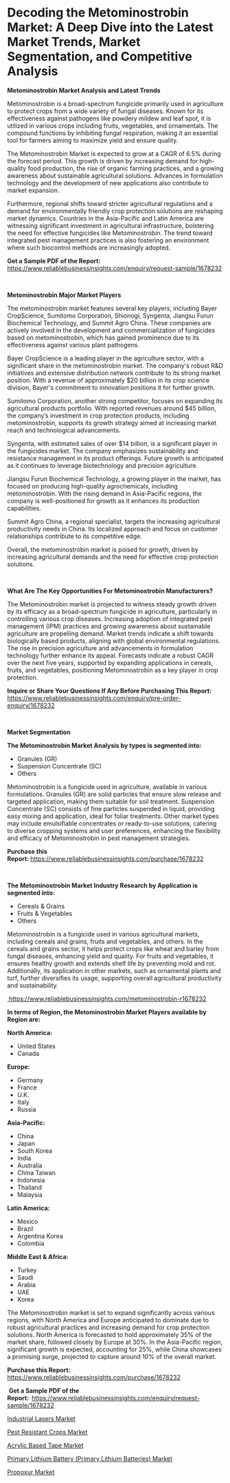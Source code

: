 <p><h1>Decoding the Metominostrobin Market: A Deep Dive into the Latest Market Trends, Market Segmentation, and Competitive Analysis</h1></p><p><strong>Metominostrobin Market Analysis and Latest Trends</strong></p>
<p><p>Metominostrobin is a broad-spectrum fungicide primarily used in agriculture to protect crops from a wide variety of fungal diseases. Known for its effectiveness against pathogens like powdery mildew and leaf spot, it is utilized in various crops including fruits, vegetables, and ornamentals. The compound functions by inhibiting fungal respiration, making it an essential tool for farmers aiming to maximize yield and ensure quality.</p><p>The Metominostrobin Market is expected to grow at a CAGR of 6.5% during the forecast period. This growth is driven by increasing demand for high-quality food production, the rise of organic farming practices, and a growing awareness about sustainable agricultural solutions. Advances in formulation technology and the development of new applications also contribute to market expansion. </p><p>Furthermore, regional shifts toward stricter agricultural regulations and a demand for environmentally friendly crop protection solutions are reshaping market dynamics. Countries in the Asia-Pacific and Latin America are witnessing significant investment in agricultural infrastructure, bolstering the need for effective fungicides like Metominostrobin. The trend toward integrated pest management practices is also fostering an environment where such biocontrol methods are increasingly adopted.</p></p>
<p><strong>Get a Sample PDF of the Report:&nbsp;</strong> <a href="https://www.reliablebusinessinsights.com/enquiry/request-sample/1678232?utm_campaign=60&utm_medium=2&utm_source=Github&utm_content=ia&utm_term=14102024&utm_id=metominostrobin">https://www.reliablebusinessinsights.com/enquiry/request-sample/1678232</a></p>
<p>&nbsp;</p>
<p><strong>Metominostrobin Major Market Players</strong></p>
<p><p>The metominostrobin market features several key players, including Bayer CropScience, Sumitomo Corporation, Shionogi, Syngenta, Jiangsu Furun Biochemical Technology, and Summit Agro China. These companies are actively involved in the development and commercialization of fungicides based on metominostrobin, which has gained prominence due to its effectiveness against various plant pathogens.</p><p>Bayer CropScience is a leading player in the agriculture sector, with a significant share in the metominostrobin market. The company's robust R&D initiatives and extensive distribution network contribute to its strong market position. With a revenue of approximately $20 billion in its crop science division, Bayer's commitment to innovation positions it for further growth.</p><p>Sumitomo Corporation, another strong competitor, focuses on expanding its agricultural products portfolio. With reported revenues around $45 billion, the company’s investment in crop protection products, including metominostrobin, supports its growth strategy aimed at increasing market reach and technological advancements.</p><p>Syngenta, with estimated sales of over $14 billion, is a significant player in the fungicides market. The company emphasizes sustainability and resistance management in its product offerings. Future growth is anticipated as it continues to leverage biotechnology and precision agriculture.</p><p>Jiangsu Furun Biochemical Technology, a growing player in the market, has focused on producing high-quality agrochemicals, including metominostrobin. With the rising demand in Asia-Pacific regions, the company is well-positioned for growth as it enhances its production capabilities.</p><p>Summit Agro China, a regional specialist, targets the increasing agricultural productivity needs in China. Its localized approach and focus on customer relationships contribute to its competitive edge.</p><p>Overall, the metominostrobin market is poised for growth, driven by increasing agricultural demands and the need for effective crop protection solutions.</p></p>
<p>&nbsp;</p>
<p><strong>What Are The Key Opportunities For Metominostrobin Manufacturers?</strong></p>
<p><p>The Metominostrobin market is projected to witness steady growth driven by its efficacy as a broad-spectrum fungicide in agriculture, particularly in controlling various crop diseases. Increasing adoption of integrated pest management (IPM) practices and growing awareness about sustainable agriculture are propelling demand. Market trends indicate a shift towards biologically based products, aligning with global environmental regulations. The rise in precision agriculture and advancements in formulation technology further enhance its appeal. Forecasts indicate a robust CAGR over the next five years, supported by expanding applications in cereals, fruits, and vegetables, positioning Metominostrobin as a key player in crop protection.</p></p>
<p><strong>Inquire or Share Your Questions If Any Before Purchasing This Report:</strong> <a href="https://www.reliablebusinessinsights.com/enquiry/pre-order-enquiry/1678232?utm_campaign=60&utm_medium=2&utm_source=Github&utm_content=ia&utm_term=14102024&utm_id=metominostrobin">https://www.reliablebusinessinsights.com/enquiry/pre-order-enquiry/1678232</a></p>
<p>&nbsp;</p>
<p><strong>Market Segmentation</strong></p>
<p><strong>The Metominostrobin Market Analysis by types is segmented into:</strong></p>
<p><ul><li>Granules (GR)</li><li>Suspension Concentrate (SC)</li><li>Others</li></ul></p>
<p><p>Metominostrobin is a fungicide used in agriculture, available in various formulations. Granules (GR) are solid particles that ensure slow release and targeted application, making them suitable for soil treatment. Suspension Concentrate (SC) consists of fine particles suspended in liquid, providing easy mixing and application, ideal for foliar treatments. Other market types may include emulsifiable concentrates or ready-to-use solutions, catering to diverse cropping systems and user preferences, enhancing the flexibility and efficacy of Metominostrobin in pest management strategies.</p></p>
<p><strong>Purchase this Report:&nbsp;</strong><a href="https://www.reliablebusinessinsights.com/purchase/1678232?utm_campaign=60&utm_medium=2&utm_source=Github&utm_content=ia&utm_term=14102024&utm_id=metominostrobin">https://www.reliablebusinessinsights.com/purchase/1678232</a></p>
<p>&nbsp;</p>
<p><strong>The Metominostrobin Market Industry Research by Application is segmented into:</strong></p>
<p><ul><li>Cereals & Grains</li><li>Fruits & Vegetables</li><li>Others</li></ul></p>
<p><p>Metominostrobin is a fungicide used in various agricultural markets, including cereals and grains, fruits and vegetables, and others. In the cereals and grains sector, it helps protect crops like wheat and barley from fungal diseases, enhancing yield and quality. For fruits and vegetables, it ensures healthy growth and extends shelf life by preventing mold and rot. Additionally, its application in other markets, such as ornamental plants and turf, further diversifies its usage, supporting overall agricultural productivity and sustainability.</p></p>
<p><a href="https://www.reliablebusinessinsights.com/metominostrobin-r1678232?utm_campaign=60&utm_medium=2&utm_source=Github&utm_content=ia&utm_term=14102024&utm_id=metominostrobin">&nbsp;https://www.reliablebusinessinsights.com/metominostrobin-r1678232</a></p>
<p><strong>In terms of Region, the Metominostrobin Market Players available by Region are:</strong></p>
<p>
    <p> <strong> North America: </strong>
        <ul>
            <li>United States</li>
            <li>Canada</li>
        </ul>
        </p> 
    <p> <strong> Europe: </strong>
        <ul>
            <li>Germany</li>
            <li>France</li>
            <li>U.K.</li>
            <li>Italy</li>
            <li>Russia</li>
        </ul>
        </p> 
    <p> <strong> Asia-Pacific: </strong>
        <ul>
            <li>China</li>
            <li>Japan</li>
            <li>South Korea</li>
            <li>India</li>
            <li>Australia</li>
            <li>China Taiwan</li>
            <li>Indonesia</li>
            <li>Thailand</li>
            <li>Malaysia</li>
        </ul>
        </p> 
    <p> <strong> Latin America: </strong>
        <ul>
            <li>Mexico</li>
            <li>Brazil</li>
            <li>Argentina Korea</li>
            <li>Colombia</li>
        </ul>
        </p> 
    <p> <strong> Middle East & Africa: </strong>
        <ul>
            <li>Turkey</li>
            <li>Saudi</li>
            <li>Arabia</li>
            <li>UAE</li>
            <li>Korea</li>
        </ul>
    </p>
    </p>
<p><p>The Metominostrobin market is set to expand significantly across various regions, with North America and Europe anticipated to dominate due to robust agricultural practices and increasing demand for crop protection solutions. North America is forecasted to hold approximately 35% of the market share, followed closely by Europe at 30%. In the Asia-Pacific region, significant growth is expected, accounting for 25%, while China showcases a promising surge, projected to capture around 10% of the overall market.</p></p>
<p><strong>Purchase this Report: </strong><a href="https://www.reliablebusinessinsights.com/purchase/1678232?utm_campaign=60&utm_medium=2&utm_source=Github&utm_content=ia&utm_term=14102024&utm_id=metominostrobin">https://www.reliablebusinessinsights.com/purchase/1678232</a></p>
<p>&nbsp;<strong>Get a Sample PDF of the Report:&nbsp;&nbsp;</strong><a href="https://www.reliablebusinessinsights.com/enquiry/request-sample/1678232?utm_campaign=60&utm_medium=2&utm_source=Github&utm_content=ia&utm_term=14102024&utm_id=metominostrobin">https://www.reliablebusinessinsights.com/enquiry/request-sample/1678232</a></p>
<p><strong></strong></p>
<p><p><a href="https://www.linkedin.com/pulse/future-trends-global-industrial-lasers-market-insights-ry3je?utm_campaign=60&utm_medium=2&utm_source=Github&utm_content=ia&utm_term=14102024&utm_id=metominostrobin">Industrial Lasers Market</a></p><p><a href="https://github.com/MaryNelson695/Market-Research-Report-List-1/blob/main/pest-resistant-crops-market.md?utm_campaign=60&utm_medium=2&utm_source=Github&utm_content=ia&utm_term=14102024&utm_id=metominostrobin">Pest Resistant Crops Market</a></p><p><a href="https://www.linkedin.com/pulse/exploring-acrylic-based-tape-market-dynamics-global-trends-gr2ue?utm_campaign=60&utm_medium=2&utm_source=Github&utm_content=ia&utm_term=14102024&utm_id=metominostrobin">Acrylic Based Tape Market</a></p><p><a href="https://www.linkedin.com/pulse/global-primary-lithium-battery-batteries-market-trends-analysis-idvff?utm_campaign=60&utm_medium=2&utm_source=Github&utm_content=ia&utm_term=14102024&utm_id=metominostrobin">Primary Lithium Battery (Primary Lithium Batteries) Market</a></p><p><a href="https://github.com/gailasejs/Market-Research-Report-List-1/blob/main/propoxur-market.md?utm_campaign=60&utm_medium=2&utm_source=Github&utm_content=ia&utm_term=14102024&utm_id=metominostrobin">Propoxur Market</a></p></p>